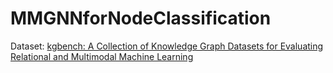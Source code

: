 # MMGNNforNodeClassification
Dataset: [kgbench: A Collection of Knowledge Graph Datasets for Evaluating Relational and Multimodal Machine Learning](https://zenodo.org/record/4361787#.Y1nUiPeRVe4)
